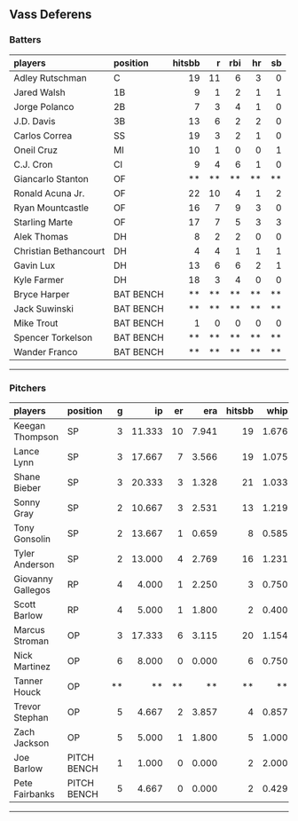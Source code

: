 ## Vass Deferens

### Batters

 
|players               |position  | hitsbb|  r| rbi| hr| sb| 
|:---------------------|:---------|------:|--:|---:|--:|--:| 
|Adley Rutschman       |C         |     19| 11|   6|  3|  0| 
|Jared Walsh           |1B        |      9|  1|   2|  1|  1| 
|Jorge Polanco         |2B        |      7|  3|   4|  1|  0| 
|J.D. Davis            |3B        |     13|  6|   2|  2|  0| 
|Carlos Correa         |SS        |     19|  3|   2|  1|  0| 
|Oneil Cruz            |MI        |     10|  1|   0|  0|  1| 
|C.J. Cron             |CI        |      9|  4|   6|  1|  0| 
|Giancarlo Stanton     |OF        |     **| **|  **| **| **| 
|Ronald Acuna Jr.      |OF        |     22| 10|   4|  1|  2| 
|Ryan Mountcastle      |OF        |     16|  7|   9|  3|  0| 
|Starling Marte        |OF        |     17|  7|   5|  3|  3| 
|Alek Thomas           |DH        |      8|  2|   2|  0|  0| 
|Christian Bethancourt |DH        |      4|  4|   1|  1|  1| 
|Gavin Lux             |DH        |     13|  6|   6|  2|  1| 
|Kyle Farmer           |DH        |     18|  3|   4|  0|  0| 
|Bryce Harper          |BAT BENCH |     **| **|  **| **| **| 
|Jack Suwinski         |BAT BENCH |     **| **|  **| **| **| 
|Mike Trout            |BAT BENCH |      1|  0|   0|  0|  0| 
|Spencer Torkelson     |BAT BENCH |     **| **|  **| **| **| 
|Wander Franco         |BAT BENCH |     **| **|  **| **| **| 


* * *

### Pitchers

 
|players           |position    |  g|     ip| er|   era| hitsbb|  whip| so|  w| sv| 
|:-----------------|:-----------|--:|------:|--:|-----:|------:|-----:|--:|--:|--:| 
|Keegan Thompson   |SP          |  3| 11.333| 10| 7.941|     19| 1.676|  8|  1|  0| 
|Lance Lynn        |SP          |  3| 17.667|  7| 3.566|     19| 1.075| 18|  1|  0| 
|Shane Bieber      |SP          |  3| 20.333|  3| 1.328|     21| 1.033| 18|  2|  0| 
|Sonny Gray        |SP          |  2| 10.667|  3| 2.531|     13| 1.219| 15|  1|  0| 
|Tony Gonsolin     |SP          |  2| 13.667|  1| 0.659|      8| 0.585| 11|  2|  0| 
|Tyler Anderson    |SP          |  2| 13.000|  4| 2.769|     16| 1.231| 10|  0|  0| 
|Giovanny Gallegos |RP          |  4|  4.000|  1| 2.250|      3| 0.750|  3|  0|  0| 
|Scott Barlow      |RP          |  4|  5.000|  1| 1.800|      2| 0.400|  8|  1|  2| 
|Marcus Stroman    |OP          |  3| 17.333|  6| 3.115|     20| 1.154| 15|  0|  0| 
|Nick Martinez     |OP          |  6|  8.000|  0| 0.000|      6| 0.750|  9|  0|  0| 
|Tanner Houck      |OP          | **|     **| **|    **|     **|    **| **| **| **| 
|Trevor Stephan    |OP          |  5|  4.667|  2| 3.857|      4| 0.857|  7|  0|  0| 
|Zach Jackson      |OP          |  5|  5.000|  1| 1.800|      5| 1.000|  6|  0|  0| 
|Joe Barlow        |PITCH BENCH |  1|  1.000|  0| 0.000|      2| 2.000|  1|  0|  0| 
|Pete Fairbanks    |PITCH BENCH |  5|  4.667|  0| 0.000|      2| 0.429|  6|  0|  1| 


* * *



